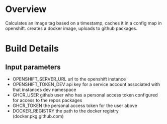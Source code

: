 # Overview

Calculates an image tag based on a timestamp, caches it in a config map in
openshift.  creates a docker image, uploads to github packages.

# Build Details

## Input parameters
* OPENSHIFT_SERVER_URL  url to the openshift instance
* OPENSHIFT_TOKEN_DEV   api key for a service account associated with that 
                        instances dev namespace
* GHCR_USER             github user who has a personal access token configured
                        for access to the repos packages
* GHCR_TOKEN            the personal access token for the user above
* DOCKER_REGISTRY       the path to the docker registry (docker.pkg.github.com)



